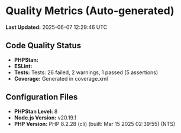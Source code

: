 # Quality Metrics (Auto-generated)

**Last Updated:** 2025-06-07 12:29:46 UTC

## Code Quality Status

- **PHPStan:** 
- **ESLint:**   
- **Tests:**   Tests:    26 failed, 2 warnings, 1 passed (5 assertions)
- **Coverage:** Generated in coverage.xml

## Configuration Files

- **PHPStan Level:** 8
- **Node.js Version:** v20.19.1
- **PHP Version:** PHP 8.2.28 (cli) (built: Mar 15 2025 02:39:55) (NTS)


